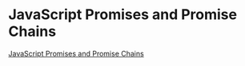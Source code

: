 # JavaScript Promises and Promise Chains
[JavaScript Promises and Promise Chains](https://aiwithcloud.com/2022/09/16/javascript_promises_and_promise_chains/)